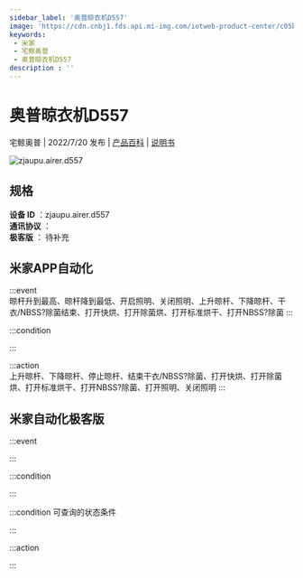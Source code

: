 ```yaml
---
sidebar_label: '奥普晾衣机D557'
image: 'https://cdn.cnbj1.fds.api.mi-img.com/iotweb-product-center/c05bfdc8e70d60c16baf9cf92eced815_1653959586513.png?GalaxyAccessKeyId=AKVGLQWBOVIRQ3XLEW&Expires=9223372036854775807&Signature=6lVKvUCvwd9oKLTwXv5W6Dso4Nc='
keywords: 
 - 米家
 - 宅鲸奥普
 - 奥普晾衣机D557
description : ''
---
```

# 奥普晾衣机D557

宅鲸奥普 | 2022/7/20 发布 | [产品百科](https://home.mi.com/webapp/content/baike/product/index.html?model=zjaupu.airer.d557/) | [说明书](https://home.mi.com/views/introduction.html?model=zjaupu.airer.d557&region=cn)

![zjaupu.airer.d557](https://cdn.cnbj1.fds.api.mi-img.com/iotweb-product-center/c05bfdc8e70d60c16baf9cf92eced815_1653959586513.png?GalaxyAccessKeyId=AKVGLQWBOVIRQ3XLEW&Expires=9223372036854775807&Signature=6lVKvUCvwd9oKLTwXv5W6Dso4Nc=)

## 规格  
> 
**设备 ID** ：zjaupu.airer.d557  
**通讯协议** ：  
**极客版**  ： 待补充 


## 米家APP自动化  

:::event  
晾杆升到最高、晾杆降到最低、开启照明、关闭照明、上升晾杆、下降晾杆、干衣/NBSS?除菌结束、打开快烘、打开除菌烘、打开标准烘干、打开NBSS?除菌
:::

:::condition  

:::

:::action   
上升晾杆、下降晾杆、停止晾杆、结束干衣/NBSS?除菌、打开快烘、打开除菌烘、打开标准烘干、打开NBSS?除菌、打开照明、关闭照明
:::

## 米家自动化极客版  

:::event  

:::

:::condition  

:::

:::condition 可查询的状态条件  

:::

:::action  

:::

        
